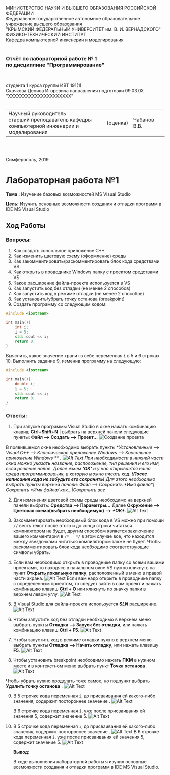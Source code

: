 МИНИСТЕРСТВО НАУКИ  И ВЫСШЕГО ОБРАЗОВАНИЯ РОССИЙСКОЙ ФЕДЕРАЦИИ  
Федеральное государственное автономное образовательное учреждение высшего образования  
"КРЫМСКИЙ ФЕДЕРАЛЬНЫЙ УНИВЕРСИТЕТ им. В. И. ВЕРНАДСКОГО"  
ФИЗИКО-ТЕХНИЧЕСКИЙ ИНСТИТУТ  
Кафедра компьютерной инженерии и моделирования
<br/><br/>

### Отчёт по лабораторной работе № 1<br/> по дисциплине "Программирование"
<br/>

студента 1 курса группы ИВТ 191(1)  
Скачкова Дениса Игоревича
направления подготовки 09.03.0Х "ХХХХХХХХХХХХХХХХХХХХХ"  
<br/>

<table>
<tr><td>Научный руководитель<br/> старший преподаватель кафедры<br/> компьютерной инженерии и моделирования</td>
<td>(оценка)</td>
<td>Чабанов В.В.</td>
</tr>
</table>
<br/><br/>

Симферополь, 2019





# Лабораторная работа №1
**Тема :** Изучение базовых возможностей MS Visual Studio

**Цель:** Изучить основные возможности создания и отладки программ в IDE MS Visual Studio
##  **Ход Работы**
### **Вопросы:**
1. Как создать консольное приложение С++
2. Как изменить цветовую схему (оформление) среды
3. Как закомментировать/раскомментировать блок кода средствами VS
4. Как открыть в проводнике Windows папку с проектом средствами VS
5. Какое расширение файла-проекта используется в VS
6. Как запустить код без отладки (не менее 2 способов)
7. Как запустить код в режиме отладки (не менее 2 способов)
8. Как установить/убрать точку останова (breakpoint)
9. Создать программу со следующим кодом:

```c++
#include <iostream>

int main(){
	int i;
	i = 5;
	std::cout << i;
	return 0;
}
```

Выяснить, какое значение хранит в себе переменная `i` в 5 и 6 строках
10. Выполнить задание 9, изменив программу на следующую:
```c++
#include <iostream>

int main(){
	double i;
	i = 5;
	std::cout << i;
	return 0;
}
```


### **Ответы:**

1. При запуске программы Visual Studio в окне нажать комбинацию клавиш **Ctrl+Shift+N** | выбрать на верхней панели следующие пункты: **Файл -->  Создать --> Проект...** ![Создание проекта](https://github.com/JustForUniversity/Labs_Screenshots/blob/master/LR%231_1.1.JPG)

В появившемся окне необходимо выбрать пункты **Установленные --> Visual C++  -->  Классическое приложение Windows  -->  Консольное приложение Windows ** .  ![Alt Text](https://github.com/JustForUniversity/Labs_Screenshots/blob/master/LR%231_1.2.JPG)
При необходимости в нижней части окна можно указать название, расположение, тип решения и его имя, если решение новое.
Далее жмем **'OK'** и у нас открывается наша среда программирования, в которую можно писать код. 
***!После написания кода не забудьте его сохранить!***
Для этого необходимо выбрать пункты верхней панели: **Файл --> Сохранить *\*Имя файла*\*|Сохранить *\*Имя файла*/* как...|Сохранить все**



2. Для изменения цветовой схемы среды необходимо на верхней панели выбрать: **Средства -->  Параметры...**
  Далее **Окружение --> Цветовая схема(выбрать необходимую) --> *\*ОК\****. ![Alt Text](https://github.com/JustForUniversity/Labs_Screenshots/blob/master/LR%231_2.JPG)

  

3. Закомментировать необходимый блок кода в VS можно при помощи `//` весть текст после этого и до конца строки читаться компилятором не будет, другим способом является заключение вашего комментария в `/*   */` в этом случае все, что находится между звездочками читаться компилятором также не будет. Чтобы раскомментировать блок кода необходимо соответствующие символы убрать.

    

4. Если вам необходимо открыть в проводнике папку со всеми вашими проектами, то находясь в начальном окне VS нужно кликнуть на пункт **Открыть локальную папку**, расположенный в меню в правой части экрана. ![Alt Text](https://github.com/JustForUniversity/Labs_Screenshots/blob/master/LR%231_4.1.PNG)
  Если вам надо открыть в проводнике папку с определенным проектом, то следует зайти в сам проект и нажать комбинацию клавиш **Ctrl + O** или кликнуть по значку папки в верхнем левом углу. ![Alt Text](https://github.com/JustForUniversity/Labs_Screenshots/blob/master/LR%231_4.2.PNG)

  

5. В Visual Studio для файла-проекта используется ***SLN*** расширение. ![Alt Text](https://github.com/JustForUniversity/Labs_Screenshots/blob/master/LR%231_5.PNG)

    

6. Чтобы запустить код без отладки необходимо в верхнем меню выбрать пункты **Отладка --> Запуск без отладки**, или нажать комбинацию клавиш **Ctrl + F5**. ![Alt Text](https://github.com/JustForUniversity/Labs_Screenshots/blob/master/LR%231_6.JPG)

    

7. Чтобы запустить код в режиме отладки нужно в верхнем меню выбрать пункты **Отладка --> Начать отладку**, или нажать клавишу **F5**. ![Alt Text](https://github.com/JustForUniversity/Labs_Screenshots/blob/master/LR%231_7.JPG)

    

8. Чтобы установить breakpoint необходимо нажать **ПКМ** в нужном месте и в контекстном меню выбрать пункт **Точка останова**                                  			.
![Alt Text](https://github.com/JustForUniversity/lr-1/blob/master/img%20lr%231/LR%231_8.PNG)

Чтобы убрать нужно проделать тоже самое, но подпункт выбрать **Удалить точку останова**  						.
![Alt Text](https://github.com/JustForUniversity/lr-1/blob/master/img%20lr%231/LR%231_8.1.PNG)
    

9. В 5 строчке кода переменная `i`, до присваивания ей какого-либо значения, содержит постороннее значение . ![Alt Text](https://github.com/JustForUniversity/Labs_Screenshots/blob/master/LR%231_9.1.PNG)

    В 6 строчке кода переменная `i`, уже после присваивания ей значения 5, содержит значение 5. ![Alt Text](https://github.com/JustForUniversity/Labs_Screenshots/blob/master/LR%231_9.2.PNG) 

    

10. В 5 строчке кода переменная `i`, до присваивания ей какого-либо значения, содержит постороннее значение . ![Alt Text](https://github.com/JustForUniversity/Labs_Screenshots/blob/master/LR%231_10.1.PNG)
     В 6 строчке кода переменная `i`, уже после присваивания ей значения 5, содержит значение 5. ![Alt Text](https://github.com/JustForUniversity/Labs_Screenshots/blob/master/LR%231_10.2.PNG)

    

    **Вывод:**

    В ходе выполнения лабораторной работы я изучил основные возможности создания и отладки программ в IDE MS Visual Studio.
